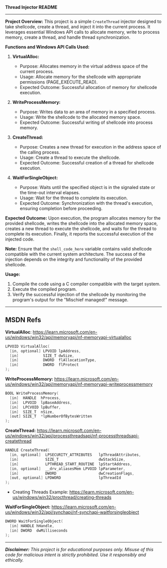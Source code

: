 **Thread Injector README**

---

**Project Overview:** This project is a simple `CreateThread` injector designed to take shellcode, create a thread, and inject it into the current process. It leverages essential Windows API calls to allocate memory, write to process memory, create a thread, and handle thread synchronization.

**Functions and Windows API Calls Used:**

1. **VirtualAlloc:**
    
    - Purpose: Allocates memory in the virtual address space of the current process.
    - Usage: Allocate memory for the shellcode with appropriate permissions (PAGE_EXECUTE_READ).
    - Expected Outcome: Successful allocation of memory for shellcode execution.
2. **WriteProcessMemory:**
    
    - Purpose: Writes data to an area of memory in a specified process.
    - Usage: Write the shellcode to the allocated memory space.
    - Expected Outcome: Successful writing of shellcode into process memory.
3. **CreateThread:**
    
    - Purpose: Creates a new thread for execution in the address space of the calling process.
    - Usage: Create a thread to execute the shellcode.
    - Expected Outcome: Successful creation of a thread for shellcode execution.
4. **WaitForSingleObject:**
    
    - Purpose: Waits until the specified object is in the signaled state or the time-out interval elapses.
    - Usage: Wait for the thread to complete its execution.
    - Expected Outcome: Synchronization with the thread's execution, ensuring completion before proceeding.

**Expected Outcome:** Upon execution, the program allocates memory for the provided shellcode, writes the shellcode into the allocated memory space, creates a new thread to execute the shellcode, and waits for the thread to complete its execution. Finally, it reports the successful execution of the injected code.

**Note:** Ensure that the `shell_code_here` variable contains valid shellcode compatible with the current system architecture. The success of the injection depends on the integrity and functionality of the provided shellcode.

**Usage:**

1. Compile the code using a C compiler compatible with the target system.
2. Execute the compiled program.
3. Verify the successful injection of the shellcode by monitoring the program's output for the "Mischief managed!" message.

---

## MSDN Refs

**VirtualAlloc**:
https://learn.microsoft.com/en-us/windows/win32/api/memoryapi/nf-memoryapi-virtualalloc

```c++
LPVOID VirtualAlloc(
  [in, optional] LPVOID lpAddress,
  [in]           SIZE_T dwSize,
  [in]           DWORD  flAllocationType,
  [in]           DWORD  flProtect
);
```

**WriteProcessMemory:**
https://learn.microsoft.com/en-us/windows/win32/api/memoryapi/nf-memoryapi-writeprocessmemory

```c++
BOOL WriteProcessMemory(
  [in]  HANDLE  hProcess,
  [in]  LPVOID  lpBaseAddress,
  [in]  LPCVOID lpBuffer,
  [in]  SIZE_T  nSize,
  [out] SIZE_T  *lpNumberOfBytesWritten
);
```

**CreateThread:**
https://learn.microsoft.com/en-us/windows/win32/api/processthreadsapi/nf-processthreadsapi-createthread

```c++
HANDLE CreateThread(
  [in, optional]  LPSECURITY_ATTRIBUTES   lpThreadAttributes,
  [in]            SIZE_T                  dwStackSize,
  [in]            LPTHREAD_START_ROUTINE  lpStartAddress,
  [in, optional]  __drv_aliasesMem LPVOID lpParameter,
  [in]            DWORD                   dwCreationFlags,
  [out, optional] LPDWORD                 lpThreadId
);
```

- Creating Threads Example: https://learn.microsoft.com/en-us/windows/win32/procthread/creating-threads

**WaitForSingleObject:**
https://learn.microsoft.com/en-us/windows/win32/api/synchapi/nf-synchapi-waitforsingleobject

```c++
DWORD WaitForSingleObject(
  [in] HANDLE hHandle,
  [in] DWORD  dwMilliseconds
);
```

---

***Disclaimer:** This project is for educational purposes only. Misuse of this code for malicious intent is strictly prohibited. Use it responsibly and ethically.*
